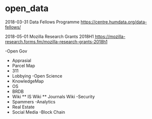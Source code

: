 # open_data

2018-03-31 Data Fellows Programme
https://centre.humdata.org/data-fellows/

2018-05-01 Mozilla Research Grants 2018H1
https://mozilla-research.forms.fm/mozilla-research-grants-2018h1

-Open Gov
* Apprasial
* Parcel Map
* 311
* Lobbying
-Open Science
* KnowledgeMap
* OS
* BRDB
* Wiki
** IS Wiki
** Journals Wiki
-Security
* Spammers
-Analytics
* Real Estate
* Social Media
-Block Chain
